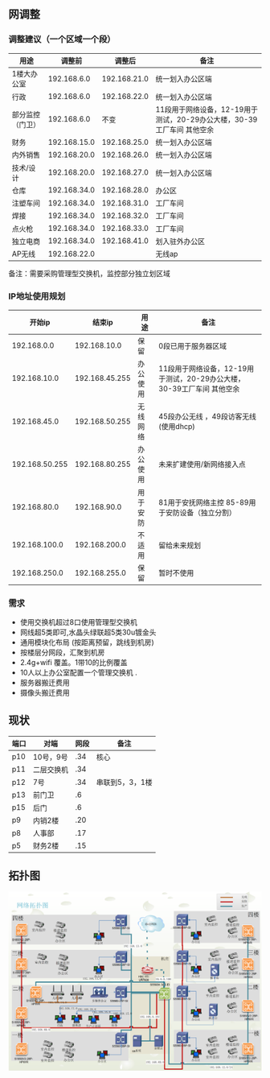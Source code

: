 



## 网调整



### 调整建议（一个区域一个段）

| 用途      | 调整前       | 调整后       | 备注                                                         |
| ---------------- | ------------ | ------------ | ------------------------------------------------------------ |
| 1楼大办公室      | 192.168.6.0  | 192.168.21.0 | 统一划入办公区端                                             |
| 行政             | 192.168.6.0  | 192.168.22.0 | 统一划入办公区端                                             |
| 部分监控（门卫） | 192.168.6.0  | 不变         | 11段用于网络设备，12-19用于测试，20-29办公大楼，30-39工厂车间 其他空余 |
| 财务             | 192.168.15.0 | 192.168.25.0 | 统一划入办公区端                                             |
| 内外销售         | 192.168.20.0 | 192.168.26.0 | 统一划入办公区端                                             |
| 技术/设计        | 192.168.20.0 | 192.168.27.0 | 统一划入办公区端                                             |
| 仓库             | 192.168.34.0 | 192.168.28.0 | 办公区                                                       |
| 注塑车间         | 192.168.34.0 | 192.168.31.0 | 工厂车间                                                     |
| 焊接             | 192.168.34.0 | 192.168.32.0 | 工厂车间                                                     |
| 点火枪           | 192.168.34.0 | 192.168.33.0 | 工厂车间                                                     |
| 独立电商         | 192.168.34.0 | 192.168.41.0 | 划入驻外办公区                                               |
| AP无线 | 192.168.22.0 |              | 无线ap |

备注：需要采购管理型交换机，监控部分独立划区域



### IP地址使用规划

| 开始ip         | 结束ip         | 用途     | 备注                                                         |
| -------------- | -------------- | -------- | ------------------------------------------------------------ |
| 192.168.0.0    | 192.168.10.0   | 保留     | 0段已用于服务器区域                                          |
| 192.168.10.0   | 192.168.45.255 | 办公使用 | 11段用于网络设备，12-19用于测试，20-29办公大楼，30-39工厂车间 其他空余 |
| 192.168.45.0   | 192.168.50.255 | 无线网络 | 45段办公无线  ，49段访客无线 (使用dhcp)                      |
| 192.168.50.255 | 192.168.80.255 | 办公使用 | 未来扩建使用/新网络接入点                                    |
| 192.168.80.0   | 192.168.90.0   | 用于安防 | 81用于安抚网络主控  85-89用于安防设备（独立分割）            |
| 192.168.100.0  | 192.168.200.0  | 不适用   | 留给未来规划                                                 |
| 192.168.250.0  | 192.168.255.0  | 保留     | 暂时不使用                                                   |





### 需求

* 使用交换机超过8口使用管理型交换机
* 网线超5类即可,水晶头绿联超5类30u镀金头
* 通用模块化布局 (按距离预留，跳线到机房)
* 按楼层分网段，汇聚到机房
* 2.4g+wifi  覆盖。1带10的比例覆盖
* 10人以上办公室配置一个管理交换机  .
* 服务器搬迁费用
* 摄像头搬迁费用





## 现状

| 端口   | 对端     | 网段   | 备注        |
| ------- | --------- | ------ | ---------------- |
| p10           | 10号，9号     | .34    | 核心             |
| p11           | 二层交换机    | .34    |   |
| p12           | 7号           | .34    | 串联到5，3，1楼     |
| p13           | 前门卫        | .6     |      |
| p15           | 后门          | .6     |    |
| p9            | 内销2楼       | .20    |       |
| p8 | 人事部 | .17 | |
| p5 | 财务2楼 | .15 |                |

## 拓扑图



![](./img/网络拓扑图.png)